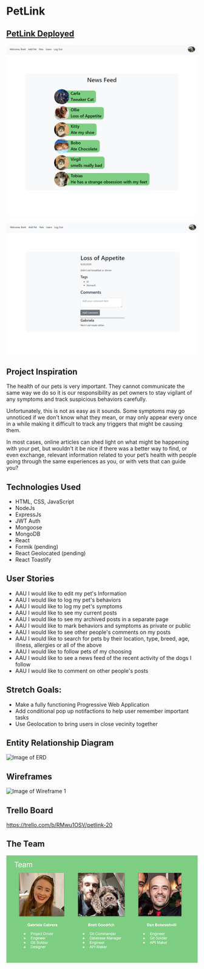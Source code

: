 # PetLink

## [PetLink Deployed](https://pet-link.herokuapp.com/)

![Pet Link News Feed](./public/newsfeed.png)

![Pet Link Post Page](./public/post.png)

## Project Inspiration

The health of our pets is very important. They cannot communicate the same way we do so it is our responsibility as pet owners to stay vigilant of any symptoms and track suspicious behaviors carefully.

Unfortunately, this is not as easy as it sounds. Some symptoms may go unnoticed if we don't know what they mean, or may only appear every once in a while making it difficult to track any triggers that might be causing them.

In most cases, online articles can shed light on what might be happening with your pet, but wouldn't it be nice if there was a better way to find, or even exchange, relevant information related to your pet’s health with people going through the same experiences as you, or with vets that can guide you?

## Technologies Used

-   HTML, CSS, JavaScript
-   NodeJs
-   ExpressJs
-   JWT Auth
-   Mongoose
-   MongoDB
-   React
-   Formik (pending)
-   React Geolocated (pending)
-   React Toastify

## User Stories

-   AAU I would like to edit my pet's Information
-   AAU I would like to log my pet's behaviors
-   AAU I would like to log my pet's symptoms
-   AAU I would like to see my current posts
-   AAU I would like to see my archived posts in a separate page
-   AAU I would like to mark behaviors and symptoms as private or public
-   AAU I would like to see other people's comments on my posts
-   AAU I would like to search for pets by their location, type, breed, age, illness, allergies or all of the above
-   AAU I would like to follow pets of my choosing
-   AAU I would like to see a news feed of the recent activity of the dogs I follow
-   AAU I would like to comment on other people's posts

## Stretch Goals:

-   Make a fully functioning Progressive Web Application
-   Add conditional pop up notifactions to help user remember important tasks
-   Use Geolocation to bring users in close vecinity together

## Entity Relationship Diagram

![Image of ERD](https://i.imgur.com/nIIYIbO.png)

## Wireframes

![Image of Wireframe 1](https://i.imgur.com/kW6S0Dj.png)

## Trello Board

https://trello.com/b/RMwu1OSV/petlink-20

## The Team

![Image of Team](./public/teamimage.png)
